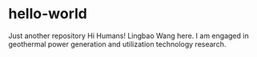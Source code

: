 # hello-world
Just another repository
Hi Humans!
Lingbao Wang here. I am engaged in geothermal power generation and utilization technology research.
